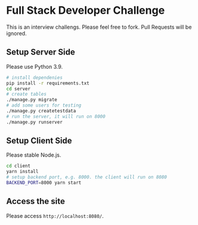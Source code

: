 # Full Stack Developer Challenge
This is an interview challengs. Please feel free to fork. Pull Requests will be ignored.

## Setup Server Side

Please use Python 3.9.

```sh
# install dependenies
pip install -r requirements.txt
cd server
# create tables
./manage.py migrate
# add some users for testing
./manage.py createtestdata
# run the server, it will run on 8000
./manage.py runserver
```

## Setup Client Side

Please stable Node.js.

```sh
cd client
yarn install
# setup backend port, e.g. 8000. the client will run on 8080
BACKEND_PORT=8000 yarn start
```

## Access the site

Please access `http://localhost:8080/`.
